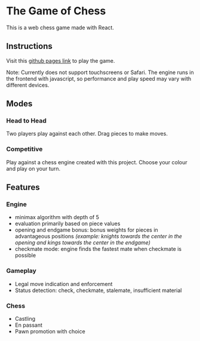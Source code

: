 # The Game of Chess

This is a web chess game made with React.

## Instructions

Visit this [github pages link](https://samlhk.github.io/chess/) to play the game.

Note: Currently does not support touchscreens or Safari. The engine runs in the frontend with javascript, so performance and play speed may vary with different devices.

## Modes

### Head to Head

Two players play against each other. Drag pieces to make moves.

### Competitive

Play against a chess engine created with this project. Choose your colour and play on your turn.


## Features

### Engine

+ minimax algorithm with depth of 5
+ evaluation primarily based on piece values
+ opening and endgame bonus: bonus weights for pieces in advantageous positions *(example: knights towards the center in the opening and kings towards the center in the endgame)*
+ checkmate mode: engine finds the fastest mate when checkmate is possible

### Gameplay

+ Legal move indication and enforcement
+ Status detection: check, checkmate, stalemate, insufficient material

### Chess

+ Castling
+ En passant
+ Pawn promotion with choice
